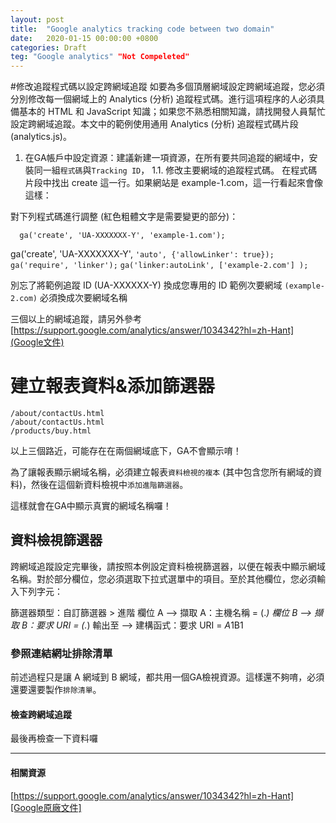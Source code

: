 ```yaml
---
layout: post
title:  "Google analytics tracking code between two domain"
date:   2020-01-15 00:00:00 +0800
categories: Draft
teg: "Google analytics" "Not Compeleted"
---
```


#修改追蹤程式碼以設定跨網域追蹤
如要為多個頂層網域設定跨網域追蹤，您必須分別修改每一個網域上的 Analytics (分析) 追蹤程式碼。進行這項程序的人必須具備基本的 HTML 和 JavaScript 知識；如果您不熟悉相關知識，請找開發人員幫忙設定跨網域追蹤。本文中的範例使用通用 Analytics (分析) 追蹤程式碼片段 (analytics.js)。


1. 在GA帳戶中設定資源：建議新建一項資源，在所有要共同追蹤的網域中，安裝同一組`程式碼`與`Tracking ID`，
1.1. 修改主要網域的追蹤程式碼。
在程式碼片段中找出 create 這一行。如果網站是 example-1.com，這一行看起來會像這樣：


對下列程式碼進行調整 (紅色粗體文字是需要變更的部分)： 
```
  ga('create', 'UA-XXXXXXX-Y', 'example-1.com');

```
  ga('create', 'UA-XXXXXXX-Y', `'auto', {'allowLinker': true});`
  `ga('require', 'linker');`
  `ga('linker:autoLink', ['example-2.com'] );`

別忘了將範例追蹤 ID (UA-XXXXXX-Y) 換成您專用的 ID
範例次要網域 `(example-2.com)` 必須換成次要網域名稱

三個以上的網域追蹤，請另外參考[https://support.google.com/analytics/answer/1034342?hl=zh-Hant](Google文件)

# 建立報表資料&添加篩選器
```
/about/contactUs.html
/about/contactUs.html
/products/buy.html
```

以上三個路近，可能存在在兩個網域底下，GA不會顯示唷！

為了讓報表顯示網域名稱，必須建立報表`資料檢視的複本` (其中包含您所有網域的資料)，然後在這個新資料檢視中`添加進階篩選器`。

這樣就會在GA中顯示真實的網域名稱囉！


## 資料檢視篩選器
跨網域追蹤設定完畢後，請按照本例設定資料檢視篩選器，以便在報表中顯示網域名稱。對於部分欄位，您必須選取下拉式選單中的項目。至於其他欄位，您必須輸入下列字元：

篩選器類型：自訂篩選器 > 進階
欄位 A --> 擷取 A：主機名稱 = (.*)
欄位 B --> 擷取 B：要求 URI = (.*)
輸出至 --> 建構函式：要求 URI = $A1$B1

### 參照連結網址排除清單
前述過程只是讓 A 網域到 B 網域，都共用一個GA檢視資源。這樣還不夠唷，必須還要還要製作`排除清單`。


#### 檢查跨網域追蹤
最後再檢查一下資料囉

---

#### 相關資源
[https://support.google.com/analytics/answer/1034342?hl=zh-Hant][Google原廠文件]

